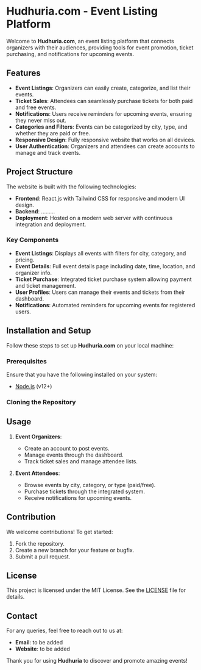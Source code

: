 # Hudhuria.com - Event Listing Platform

Welcome to **Hudhuria.com**, an event listing platform that connects organizers with their audiences, providing tools for event promotion, ticket purchasing, and notifications for upcoming events.

## Features

- **Event Listings**: Organizers can easily create, categorize, and list their events.
- **Ticket Sales**: Attendees can seamlessly purchase tickets for both paid and free events.
- **Notifications**: Users receive reminders for upcoming events, ensuring they never miss out.
- **Categories and Filters**: Events can be categorized by city, type, and whether they are paid or free.
- **Responsive Design**: Fully responsive website that works on all devices.
- **User Authentication**: Organizers and attendees can create accounts to manage and track events.

## Project Structure

The website is built with the following technologies:

- **Frontend**: React.js with Tailwind CSS for responsive and modern UI design.
- **Backend**: .........
- **Deployment**: Hosted on a modern web server with continuous integration and deployment.

### Key Components

- **Event Listings**: Displays all events with filters for city, category, and pricing.
- **Event Details**: Full event details page including date, time, location, and organizer info.
- **Ticket Purchase**: Integrated ticket purchase system allowing payment and ticket management.
- **User Profiles**: Users can manage their events and tickets from their dashboard.
- **Notifications**: Automated reminders for upcoming events for registered users.

## Installation and Setup

Follow these steps to set up **Hudhuria.com** on your local machine:

### Prerequisites

Ensure that you have the following installed on your system:
- [Node.js](https://nodejs.org/) (v12+)

### Cloning the Repository

## Usage

1. **Event Organizers**:
   - Create an account to post events.
   - Manage events through the dashboard.
   - Track ticket sales and manage attendee lists.

2. **Event Attendees**:
   - Browse events by city, category, or type (paid/free).
   - Purchase tickets through the integrated system.
   - Receive notifications for upcoming events.

## Contribution

We welcome contributions! To get started:

1. Fork the repository.
2. Create a new branch for your feature or bugfix.
3. Submit a pull request.

## License

This project is licensed under the MIT License. See the [LICENSE](LICENSE) file for details.

## Contact

For any queries, feel free to reach out to us at: 
- **Email**: to be added
- **Website**: to be added

Thank you for using **Hudhuria** to discover and promote amazing events!
